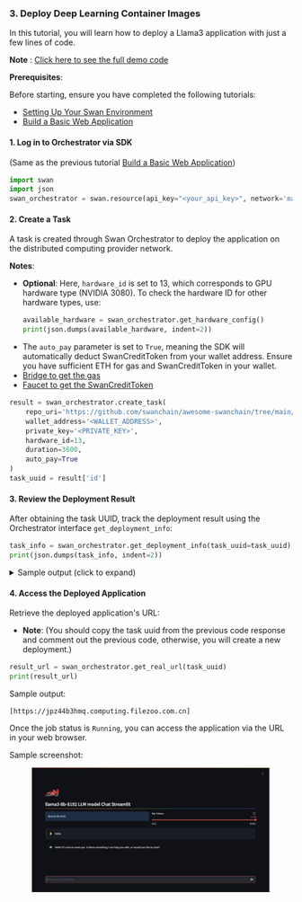 ### 3. Deploy Deep Learning Container Images

In this tutorial, you will learn how to deploy a Llama3 application with just a few lines of code.

**Note** : [Click here to see the full demo code](https://github.com/swanchain/python-swan-sdk/blob/main/examples/ex2_modelapp.py)

**Prerequisites**:

Before starting, ensure you have completed the following tutorials:
* [Setting Up Your Swan Environment](../quick-start/setting-up-your-swan-environment.md)
* [Build a Basic Web Application](../quick-start/build-a-serverless-web-application.md)

#### 1. Log in to Orchestrator via SDK

(Same as the previous tutorial [Build a Basic Web Application](../quick-start/build-a-serverless-web-application.md))

```python
import swan
import json
swan_orchestrator = swan.resource(api_key="<your_api_key>", network='mainnet', service_name='Orchestrator')
```

#### 2. Create a Task

A task is created through Swan Orchestrator to deploy the application on the distributed computing provider network.

**Notes**:
- **Optional**: Here, `hardware_id` is set to 13, which corresponds to GPU hardware type (NVIDIA 3080). To check the hardware ID for other hardware types, use:
  ```python
  available_hardware = swan_orchestrator.get_hardware_config()
  print(json.dumps(available_hardware, indent=2))
  ```
- The `auto_pay` parameter is set to `True`, meaning the SDK will automatically deduct SwanCreditToken from your wallet address. Ensure you have sufficient ETH for gas and SwanCreditToken in your wallet.
- [Bridge to get the gas](https://superbridge.app/swan-chain)
- [Faucet to get the SwanCreditToken](https://faucet.swanchain.io/)

```python
result = swan_orchestrator.create_task(
    repo_uri='https://github.com/swanchain/awesome-swanchain/tree/main/Llama3-8B-LLM-Chat',
    wallet_address='<WALLET_ADDRESS>',
    private_key='<PRIVATE_KEY>',
    hardware_id=13,
    duration=3600,
    auto_pay=True
)
task_uuid = result['id']
```

#### 3. Review the Deployment Result

After obtaining the task UUID, track the deployment result using the Orchestrator interface `get_deployment_info`:

```python
task_info = swan_orchestrator.get_deployment_info(task_uuid=task_uuid)
print(json.dumps(task_info, indent=2))
```

<details>
<summary>Sample output (click to expand)</summary>

```json
{
  "data":{
    "computing_providers":[
      ...
    ],
    "jobs":[
      ...
    ],
    "task":{
      ...
    },
    "space":{
      ...
    }
  },
  "message":"fetch task info for task_uuid='dfb9c94a-dcb1-4b92-a54b-046ea7d745cc' successfully",
  "status":"success"
}
```

</details>

#### 4. Access the Deployed Application

Retrieve the deployed application's URL:
- **Note**: (You should copy the task uuid from the previous code response and comment out the previous code, otherwise, you will create a new deployment.)

```python
result_url = swan_orchestrator.get_real_url(task_uuid)
print(result_url)
```

Sample output:

```
[https://jpz44b3hmq.computing.filezoo.com.cn]
```

Once the job status is `Running`, you can access the application via the URL in your web browser.

Sample screenshot:

<figure><img src="../../.gitbook/assets/llama3.png" alt=""><figcaption></figcaption></figure>